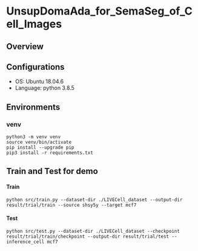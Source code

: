 # UnsupDomaAda_for_SemaSeg_of_Cell_Images

## Overview

## Configurations

- OS: Ubuntu 18.04.6
- Language: python 3.8.5

## Environments

### venv
```shell
python3 -m venv venv
source venv/bin/activate
pip install --upgrade pip
pip3 install -r requirements.txt
```

## Train and Test for demo

#### Train
```shell
python src/train.py --dataset-dir ./LIVECell_dataset --output-dir result/trial/train --source shsy5y --target mcf7
```
#### Test
```shell
python src/test.py --dataset-dir ./LIVECell_dataset --checkpoint result/trial/train/checkpoint --output-dir result/trial/test --inference_cell mcf7
```